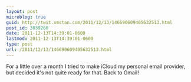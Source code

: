 ```yaml
---
layout: post
microblog: true
guid: http://twit.vmstan.com/2011/12/13/146690609405632513.html
post_id: 3039260
date: 2011-12-13T14:39:01-0600
lastmod: 2011-12-13T14:39:01-0600
type: post
url: /2011/12/13/146690609405632513.html
---
```

For a little over a month I tried to make iCloud my personal email provider, but decided it's not quite ready for that. Back to Gmail!
